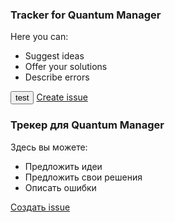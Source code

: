 ### Tracker for Quantum Manager

Here you can:
- Suggest ideas
- Offer your solutions
- Describe errors

<button href="#" class="btn btn-primary">test</button>
[Create issue](https://github.com/Quantum-Manager/tracker/issues/new/choose)


### Трекер для Quantum Manager

Здесь вы можете:
- Предложить идеи
- Предложить свои решения
- Описать ошибки


[Создать issue](https://github.com/Quantum-Manager/tracker/issues/new/choose)

